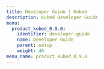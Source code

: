 ```yaml
---
title: Developer Guide | Kubed
description: Kubed Developer Guide
menu:
  product_kubed_0.9.0:
    identifier: developer-guide
    name: Developer Guide
    parent: setup
    weight: 40
menu_name: product_kubed_0.9.0
---
```

